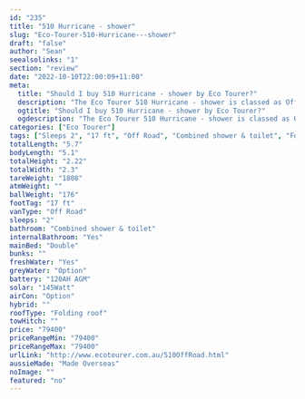 ```yaml
---
id: "235"
title: "510 Hurricane - shower"
slug: "Eco-Tourer-510-Hurricane---shower"
draft: "false"
author: "Sean"
seealsolinks: "1"
section: "review"
date: "2022-10-10T22:00:09+11:00"
meta:
  title: "Should I buy 510 Hurricane - shower by Eco Tourer?"
  description: "The Eco Tourer 510 Hurricane - shower is classed as Off Road, and sleeps 2 people. It is Made Overseas and comes in at 17 ft. It generally has Combined shower & toilet."
  ogtitle: "Should I buy 510 Hurricane - shower by Eco Tourer?"
  ogdescription: "The Eco Tourer 510 Hurricane - shower is classed as Off Road, and sleeps 2 people. It is Made Overseas and comes in at 17 ft. It generally has Combined shower & toilet."
categories: ["Eco Tourer"]
tags: ["Sleeps 2", "17 ft", "Off Road", "Combined shower & toilet", "Folding roof", "80 - 100k"]
totalLength: "5.7"
bodyLength: "5.1"
totalHeight: "2.22"
totalWidth: "2.3"
tareWeight: "1808"
atmWeight: ""
ballWeight: "176"
footTag: "17 ft"
vanType: "Off Road"
sleeps: "2"
bathroom: "Combined shower & toilet"
internalBathroom: "Yes"
mainBed: "Double"
bunks: ""
freshWater: "Yes"
greyWater: "Option"
battery: "120AH AGM"
solar: "145Watt"
airCon: "Option"
hybrid: ""
roofType: "Folding roof"
towHitch: ""
price: "79400"
priceRangeMin: "79400"
priceRangeMax: "79400"
urlLink: "http://www.ecotourer.com.au/510OffRoad.html"
aussieMade: "Made Overseas"
noImage: ""
featured: "no"
---
```

